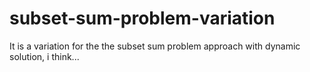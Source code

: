 # subset-sum-problem-variation
It is a variation for the the subset sum problem approach with dynamic solution, i think...
